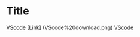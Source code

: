# Title

[VScode](https://code.visualstudio.com/)
[Link]         (VScode%20download.png)
[VScode](VScode%20download.png)